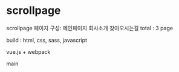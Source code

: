 # scrollpage
scrollpage
페이지 구성:
메인페이지
회사소개
찾아오시는길
total : 3 page

build :  html, css, sass, javascript

vue.js + webpack

main
